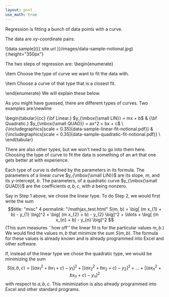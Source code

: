 ```yaml
---
layout: post
use_math: true
---
```


Regression is fitting a bunch of data points with a curve.

The data are $xy$-coordinate pairs:

![data sample]({{ site.url }}/images/data-sample-notional.jpg){:height="350px"}

The two steps of regression are:
\begin{enumerate}

\item  Choose the type of curve we want to fit the data with.

\item  Choose a curve of that type that is a closest fit.

\end{enumerate}
We will explain these below.


As you might have guessed, there are different types of curves.  Two examples are:\newline

\begin{tabular}{cc}
{\bf Linear.} $y_{\mbox{\small LIN}} = mx + b$ & {\bf Quadratic.} $y_{\mbox{\small QUAD}} = ax^2 + bx + c$ \\
{\includegraphics[scale = 0.35]{data-sample-linear-fit-notional.pdf}} &
{\includegraphics[scale = 0.35]{data-sample-quadratic-fit-notional.pdf}} \\
\end{tabular}

There are also other types, but we won't need to go into them here.  Choosing the type of curve to fit the data is something of an art that one gets better at with experience.

Each type of curve is defined by the parameters in its formula. The parameters of a linear curve $y_{\mbox{\small LIN}}$ are its slope, $m$, and its $y$-intercept, $b$.  The parameters, of a quadratic curve $y_{\mbox{\small QUAD}}$ are the coefficients $a, b, c$, with $a$ being nonzero.

Say in Step 1 above, we chose the linear type.  To do Step 2, we would first write the sum
$$title: "misc"
4
permalink: "/mathjax_test.html"
S(m, b) = 
\big[
(m x_{1} + b) - y_{1}
\big]^2 + 
\big[
(m x_{2} + b) - y_{2}
\big]^2 + 
\ldots +
\big[
(m x_{n} + b) - y_{n}
\big]^2
$$
(This sum measures ``how off'' the linear fit is for the particular values $m, b$.) We would find the values $m, b$ that minimize the sum $S(m, b)$.  The formula for these values is already known and is already programmed into Excel and other software.


If, instead of the linear type we chose the quadratic type, we would be minimizing the sum
$$
S(a, b, c) = 
\big[
(a x_{1}^2 + bx_{1} + c) - y_{1}
\big]^2 + 
\big[
(a x_{2}^2 + bx_{2} + c) - y_{2}
\big]^2 + 
\ldots +
\big[
(a x_{n}^2 + bx_{n} + c) - y_{n}
\big]^2
$$
with respect to $a, b, c$.  This minimization is also already programmed into Excel and other standard programs.

